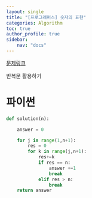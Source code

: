 ```yaml
---
layout: single
title: "[프로그래머스] 숫자의 표현"
categories: Algorithm
toc: true
author_profile: true
sidebar:
    nav: "docs"
---
```

[문제링크](https://school.programmers.co.kr/learn/courses/30/lessons/12924)

반복문 활용하기


# 파이썬
```python
def solution(n):

    answer = 0

    for j in range(1,n+1):
        res = 0
        for k in range(j,n+1):
            res+=k
            if res == n:
                answer +=1
                break
            elif res > n:
                break
    return answer
```